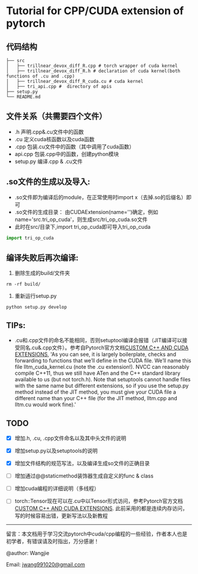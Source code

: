 # Tutorial for CPP/CUDA extension of pytorch


## 代码结构
```shell
├── src
│   ├── trillnear_devox_diff_R.cpp # torch wrapper of cuda kernel
│   ├── trillnear_devox_diff_R.h # declaration of cuda kernel(both functions of .cu and .cpp)
│   ├── trillnear_devox_diff_R_cuda.cu # cuda kernel
│   ├── tri_api.cpp #  directory of apis
├── setup.py
└── README.md
```


## 文件关系（共需要四个文件）
- .h 声明.cpp&.cu文件中的函数
- .cu 定义cuda核函数以及cuda函数
- .cpp 包装.cu文件中的函数（其中调用了cuda函数）
- api.cpp 包装.cpp中的函数，创建python模块
- setup.py 编译.cpp & .cu文件


## .so文件的生成以及导入:
- .so文件即为编译后的module，在正常使用时import x（去掉.so的后缀名）即可
- .so文件的生成目录： 由CUDAExtension(name='')确定，例如 name='src.tri_op_cuda'，则生成src/tri_op_cuda.so文件
- 此时在src/目录下,import tri_op_cuda即可导入tri_op_cuda
```python
import tri_op_cuda
```


## 编译失败后再次编译:
1. 删除生成的build/文件夹
```shell
rm -rf build/
```
1. 重新运行setup.py
```shell
python setup.py develop
```



## TIPs:
-  .cu和.cpp文件的命名不能相同，否则setuptool编译会报错（JIT编译可以接受同名.cu&.cpp文件）。参考自Pytorch官方文档[CUSTOM C++ AND CUDA EXTENSIONS](https://pytorch.org/tutorials/advanced/cpp_extension.html#), 'As you can see, it is largely boilerplate, checks and forwarding to functions that we’ll define in the CUDA file. We’ll name this file lltm_cuda_kernel.cu (note the .cu extension!). NVCC can reasonably compile C++11, thus we still have ATen and the C++ standard library available to us (but not torch.h). Note that setuptools cannot handle files with the same name but different extensions, so if you use the setup.py method instead of the JIT method, you must give your CUDA file a different name than your C++ file (for the JIT method, lltm.cpp and lltm.cu would work fine).'


## TODO
- [x] 增加.h, .cu, .cpp文件命名以及其中头文件的说明
- [x] 增加setup.py以及setuptools的说明
- [x] 增加文件结构的规范写法，以及编译生成so文件的正确目录
- [ ] 增加通过@@staticmethod装饰器生成自定义的func & class
- [ ] 增加cuda编程的详细说明（多线程）
- [ ] torch::Tensor现在可以在.cu中以Tensor形式访问，参考Pytorch官方文档[CUSTOM C++ AND CUDA EXTENSIONS](https://pytorch.org/tutorials/advanced/cpp_extension.html#). 此前采用的都是连续内存访问，写的时候容易出错，更新写法以及新教程



---
留言：本文档用于学习交流pytorch中cuda/cpp编程的一些经验，作者本人也是初学者，有错误请及时指出，万分感谢！

@author: Wangjie

Email: jwang991020@gmail.com